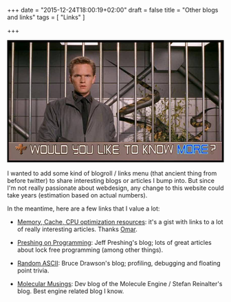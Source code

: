 +++
date = "2015-12-24T18:00:19+02:00"
draft = false
title = "Other blogs and links"
tags = [ "Links" ]

+++

![Would you like to know more?](images/would-you-like-to-knwo-more.jpg)

<!--more-->

I wanted to add some kind of blogroll / links menu (that ancient thing from before twitter) to share interesting blogs or articles I bump into. But since I'm not really passionate about webdesign, 
any change to this website could take years (estimation based on actual numbers).

In the meantime, here are a few links that I value a lot:


 - [Memory, Cache, CPU optimization resources](https://gist.github.com/ocornut/cb980ea183e848685a36): 
 it's a gist with links to a lot of really interesting articles. Thanks [Omar](https://twitter.com/ocornut).
 
 - [Preshing on Programming](http://preshing.com/): Jeff Preshing's blog; lots of great articles about lock free programming (among other things).
 
 - [Random ASCII](https://randomascii.wordpress.com/): Bruce Drawson's blog; profiling, debugging and floating point trivia.
 
 - [Molecular Musings](http://blog.molecular-matters.com/): Dev blog of the Molecule Engine / Stefan Reinalter's blog. 
 Best engine related blog I know.
 
